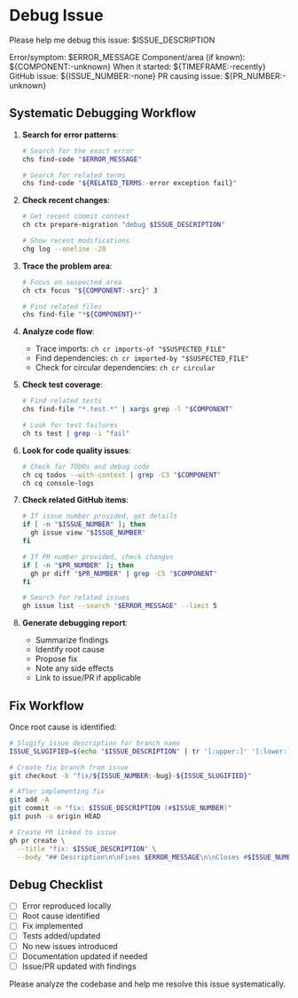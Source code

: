 # Debug Issue

Please help me debug this issue: $ISSUE_DESCRIPTION

Error/symptom: $ERROR_MESSAGE
Component/area (if known): ${COMPONENT:-unknown}
When it started: ${TIMEFRAME:-recently}
GitHub issue: ${ISSUE_NUMBER:-none}
PR causing issue: ${PR_NUMBER:-unknown}

## Systematic Debugging Workflow

1. **Search for error patterns**:
   ```bash
   # Search for the exact error
   chs find-code "$ERROR_MESSAGE"
   
   # Search for related terms
   chs find-code "${RELATED_TERMS:-error exception fail}"
   ```

2. **Check recent changes**:
   ```bash
   # Get recent commit context
   ch ctx prepare-migration "debug $ISSUE_DESCRIPTION"
   
   # Show recent modifications
   chg log --oneline -20
   ```

3. **Trace the problem area**:
   ```bash
   # Focus on suspected area
   ch ctx focus "${COMPONENT:-src}" 3
   
   # Find related files
   chs find-file "*${COMPONENT}*"
   ```

4. **Analyze code flow**:
   - Trace imports: `ch cr imports-of "$SUSPECTED_FILE"`
   - Find dependencies: `ch cr imported-by "$SUSPECTED_FILE"`
   - Check for circular dependencies: `ch cr circular`

5. **Check test coverage**:
   ```bash
   # Find related tests
   chs find-file "*.test.*" | xargs grep -l "$COMPONENT"
   
   # Look for test failures
   ch ts test | grep -i "fail"
   ```

6. **Look for code quality issues**:
   ```bash
   # Check for TODOs and debug code
   ch cq todos --with-context | grep -C3 "$COMPONENT"
   ch cq console-logs
   ```

7. **Check related GitHub items**:
   ```bash
   # If issue number provided, get details
   if [ -n "$ISSUE_NUMBER" ]; then
     gh issue view "$ISSUE_NUMBER"
   fi
   
   # If PR number provided, check changes
   if [ -n "$PR_NUMBER" ]; then
     gh pr diff "$PR_NUMBER" | grep -C5 "$COMPONENT"
   fi
   
   # Search for related issues
   gh issue list --search "$ERROR_MESSAGE" --limit 5
   ```

8. **Generate debugging report**:
   - Summarize findings
   - Identify root cause
   - Propose fix
   - Note any side effects
   - Link to issue/PR if applicable

## Fix Workflow

Once root cause is identified:

```bash
# Slugify issue description for branch name
ISSUE_SLUGIFIED=$(echo "$ISSUE_DESCRIPTION" | tr '[:upper:]' '[:lower:]' | tr ' ' '-' | tr -cd '[:alnum:]-' | cut -c1-50)

# Create fix branch from issue
git checkout -b "fix/${ISSUE_NUMBER:-bug}-${ISSUE_SLUGIFIED}"

# After implementing fix
git add -A
git commit -m "fix: $ISSUE_DESCRIPTION (#$ISSUE_NUMBER)"
git push -u origin HEAD

# Create PR linked to issue
gh pr create \
  --title "fix: $ISSUE_DESCRIPTION" \
  --body "## Description\n\nFixes $ERROR_MESSAGE\n\nCloses #$ISSUE_NUMBER\n\n## Root Cause\n\n[Explanation]\n\n## Solution\n\n[What was changed]\n\n## Testing\n\n- [ ] Error no longer occurs\n- [ ] No regressions\n- [ ] Tests added"
```

## Debug Checklist

- [ ] Error reproduced locally
- [ ] Root cause identified
- [ ] Fix implemented
- [ ] Tests added/updated
- [ ] No new issues introduced
- [ ] Documentation updated if needed
- [ ] Issue/PR updated with findings

Please analyze the codebase and help me resolve this issue systematically.